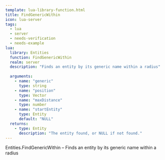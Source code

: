 ```yaml
---
template: lua-library-function.html
title: FindGenericWithin
icon: lua-server
tags:
  - lua
  - server
  - needs-verification
  - needs-example
lua:
  library: Entities
  function: FindGenericWithin
  realm: server
  description: "Finds an entity by its generic name within a radius"
  
  arguments:
    - name: "generic"
      type: string
    - name: "position"
      type: Vector
    - name: "maxDistance"
      type: number
    - name: "startEntity"
      type: Entity
      default: "NULL"
  returns:
    - type: Entity
      description: "The entity found, or NULL if not found."
---
```


<div class="lua__search__keywords">
Entities.FindGenericWithin &#x2013; Finds an entity by its generic name within a radius
</div>
